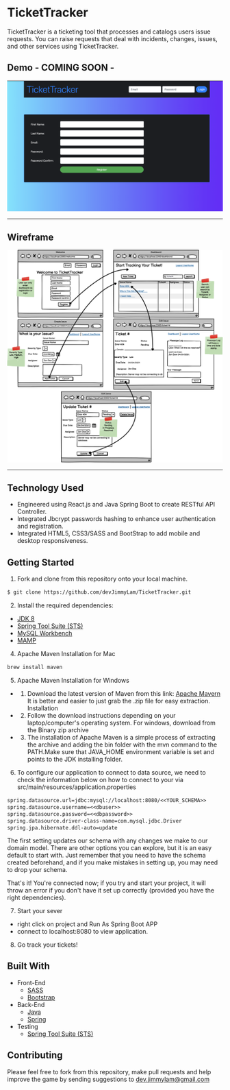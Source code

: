 
# TicketTracker
TicketTracker is a ticketing tool that processes and catalogs users issue requests. You can raise requests that deal with incidents, changes, issues, and other services using TicketTracker. 
## Demo - COMING SOON -
<p align="center">
  <img src="./tt_welcome.png">
</p>
<hr/>

## Wireframe
<p align="center">
  <img src="./wirframe_tt.png">
</p>
<hr/>

## Technology Used 
- Engineered using React.js and Java Spring Boot to create RESTful API Controller.
- Integrated Jbcrypt passwords hashing to enhance user authentication and registration.
- Integrated HTML5, CSS3/SASS and BootStrap to add mobile and desktop responsiveness.


## Getting Started
1. Fork and clone from this repository onto your local machine.
```bash
$ git clone https://github.com/devJimmyLam/TicketTracker.git
```
2. Install the required dependencies:
* [JDK 8](http://www.oracle.com/technetwork/java/javase/downloads/jdk8-downloads-2133151.html/) 
* [Spring Tool Suite (STS)](https://spring.io/tools/)
* [MySQL Workbench](https://dev.mysql.com/downloads/workbench/#downloads)
* [MAMP](https://www.mamp.info/en/mac/)

4. Apache Maven Installation for Mac
```bash
brew install maven
```
5. Apache Maven Installation for Windows
 - 1. Download the latest version of Maven from this link: [Apache Mavern](http://maven.apache.org/download.cgi.) It is better and easier to just grab the .zip file for easy extraction.
Installation

 - 2. Follow the download instructions depending on your laptop/computer's operating system. For windows, download from the Binary zip archive

 - 3. The installation of Apache Maven is a simple process of extracting the archive and adding the bin folder with the mvn command to the PATH.Make sure that JAVA_HOME environment variable is set and points to the JDK installing folder.
 
 6. To configure our application to connect to data source, we need to check the information below on how to connect to your <SCHEMA> via src/main/resources/application.properties
```
spring.datasource.url=jdbc:mysql://localhost:8080/<<YOUR_SCHEMA>>
spring.datasource.username=<<dbuser>>
spring.datasource.password=<<dbpassword>>
spring.datasource.driver-class-name=com.mysql.jdbc.Driver
spring.jpa.hibernate.ddl-auto=update
```
The first setting updates our schema with any changes we make to our domain model. There are other options you can explore, but it is an easy default to start with. Just remember that you need to have the schema created beforehand, and if you make mistakes in setting up, you may need to drop your schema.

That's it! You're connected now; if you try and start your project, it will throw an error if you don't have it set up correctly (provided you have the right dependencies).

7. Start your sever
- right click on project and Run As Spring Boot APP
- connect to localhost:8080 to view application.

8. Go track your tickets!


## Built With
* Front-End
  * [SASS](https://sass-lang.com/)
  * [Bootstrap](https://getbootstrap.com/docs/5.0/getting-started/introduction/)
* Back-End
  * [Java](https://www.oracle.com/java/technologies/)
  * [Spring](https://spring.io/projects/spring-framework)
* Testing
  * [Spring Tool Suite (STS)](https://spring.io/tools/)

## Contributing
Please feel free to fork from this repository, make pull requests and help improve the game by sending suggestions to dev.jimmylam@gmail.com
